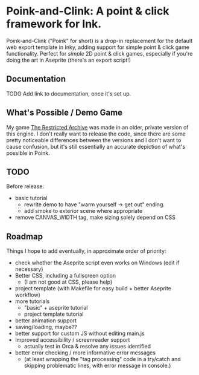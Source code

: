 # Poink-and-Clink: A point & click framework for Ink.

Poink-and-Clink ("Poink" for short) is a drop-in replacement for the default web export template in Inky, adding support for simple point & click game functionality.  Perfect for *simple* 2D point & click games, especially if you're doing the art in Aseprite (there's an export script!) 

## Documentation

TODO Add link to documentation, once it's set up.

## What's Possible / Demo Game

My game [The Restricted Archive](https://averyhiebert.itch.io/the-restricted-archive) was made in an older, private version of this engine.  I don't really want to release the code, since there are some pretty noticeable differences between the versions and I don't want to cause confusion, but it's still essentially an accurate depiction of what's possible in Poink.

## TODO
Before release:
 - basic tutorial
    - rewrite demo to have "warm yourself -> get out" ending.
    - add smoke to exterior scene where appropriate
 - remove CANVAS_WIDTH tag, make sizing solely depend on CSS

## Roadmap

Things I hope to add eventually, in approximate order of priority:
 - check whether the Aseprite script even works on Windows (edit if necessary)
 - Better CSS, including a fullscreen option
    - (I am not good at CSS, please help)
 - project template (with Makefile for easy build + better Aseprite workflow)
 - more tutorials
    - "basic" + aseprite tutorial
    - project template tutorial
 - better animation support
 - saving/loading, maybe??
 - better support for custom JS without editing main.js
 - Improved accessibility / screenreader support
    - actually test in Orca & resolve any issues identified
 - better error checking / more informative error messages
    - (at least wrapping the "tag processing" code in a try/catch and skipping problematic lines, with error message in console.)
